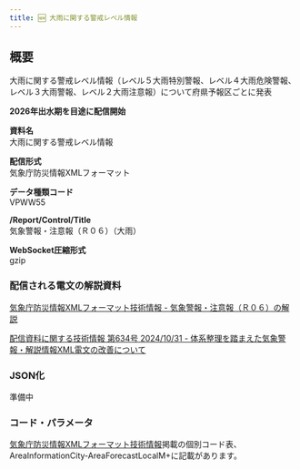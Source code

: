 ```yaml
---
title: 🆕 大雨に関する警戒レベル情報
---
```


## 概要

大雨に関する警戒レベル情報（レベル５大雨特別警報、レベル４大雨危険警報、レベル３大雨警報、レベル２大雨注意報）について府県予報区ごとに発表

**2026年出水期を目途に配信開始**

**資料名** <br/>
大雨に関する警戒レベル情報

**配信形式** <br/>
気象庁防災情報XMLフォーマット

**データ種類コード** <br/>
VPWW55

**/Report/Control/Title** <br/>
気象警報・注意報（Ｒ０６）（大雨）

**WebSocket圧縮形式** <br/>
gzip

### 配信される電文の解説資料

[気象庁防災情報XMLフォーマット技術情報 - 気象警報・注意報（Ｒ０６）の解説](https://dmdata.jp/docs/jma/manual/0206-0206.pdf)

[配信資料に関する技術情報 第634号 2024/10/31 - 体系整理を踏まえた気象警報・解説情報XML電文の改善について](https://dmdata.jp/docs/jma/technical/634.pdf)

### JSON化

準備中

### コード・パラメータ

[気象庁防災情報XMLフォーマット技術情報](http://xml.kishou.go.jp/tec_material.html)掲載の個別コード表、AreaInformationCity-AreaForecastLocalM+に記載があります。
